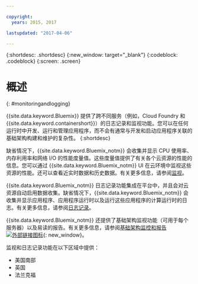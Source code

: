 ```yaml
---

copyright:
  years: 2015, 2017

lastupdated: "2017-04-06"

---
```



{:shortdesc: .shortdesc}
{:new_window: target="_blank"}
{:codeblock: .codeblock}
{:screen: .screen}

# 概述
{: #monitoringandlogging}

{{site.data.keyword.Bluemix}} 提供了跨不同服务（例如，Cloud Foundry 和 {{site.data.keyword.containershort}}）的日志记录和监视功能。您可以在任何运行时中开发、运行和管理应用程序，而不会有通常与开发和启动应用程序关联的基础架构构建和维护的复杂性。
{:shortdesc}

缺省情况下，{{site.data.keyword.Bluemix_notm}} 会收集并显示 CPU 使用率、内存利用率和网络 I/O 的性能度量值。这些度量值提供了有关各个云资源的性能的信息。您可以通过 {{site.data.keyword.Bluemix_notm}} UI 在云环境中监视这些资源的性能。还可以查看近实时数据和历史数据。有关更多信息，请参阅[监视](monitoring/monitoring_bmx_ov.html#monitoring_bmx_ov)。

{{site.data.keyword.Bluemix_notm}} 日志记录功能集成在平台中，并且会对云资源自动启用数据收集。缺省情况下，{{site.data.keyword.Bluemix_notm}} 会收集并显示应用程序、应用程序运行时以及运行这些应用程序的计算运行时的日志。有关更多信息，请参阅[日志记录](logging/logging_bmx_ov.html#logging_bmx_ov)。


{{site.data.keyword.Bluemix_notm}} 还提供了基础架构监视功能（可用于每个服务器）以及易读的报告。有关更多信息，请参阅[基础架构监控和报告 ![外部链接图标](../icons/launch-glyph.svg "外部链接图标")](https://www.ibm.com/cloud-computing/bluemix/infrastructure-monitoring){: new_window}。


监视和日志记录功能在以下区域中提供：
* 美国南部
* 英国
* 法兰克福



